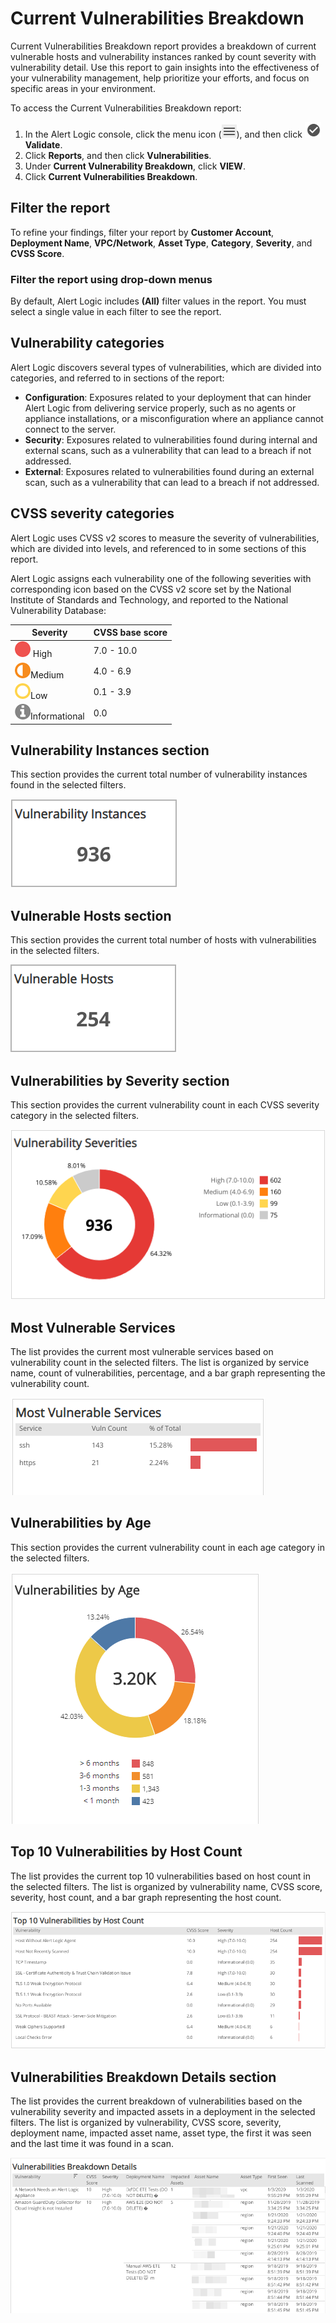 # Current Vulnerabilities Breakdown

Current Vulnerabilities Breakdown report provides a breakdown of current vulnerable hosts and vulnerability instances ranked by count severity with vulnerability detail. Use this report to gain insights into the effectiveness of your vulnerability management, help prioritize your efforts, and focus on specific areas in your environment.

To access the Current Vulnerabilities Breakdown report:

1. In the Alert Logic console, click the menu icon (![](../../../Resources/Images/dashboard/menu-icon.png)), and then click ![](../../../Resources/Images/dashboard/validate-icon.png)**Validate**.
2. Click **Reports**, and then click **Vulnerabilities**.
3. Under **Current Vulnerability Breakdown**, click **VIEW**.
4. Click **Current Vulnerabilities Breakdown**.

## Filter the report

To refine your findings, filter your report by  **Customer Account**, **Deployment Name**, **VPC/Network**, **Asset Type**, **Category**, **Severity**, and **CVSS Score**.

### Filter the report using drop-down menus

By default, Alert Logic includes **(All)** filter values in the report. You must select a single value in each filter to see the report.

## Vulnerability categories

Alert Logic discovers several types of vulnerabilities, which are divided into categories, and referred to in sections of the report:

* **Configuration**: Exposures related to your deployment that can hinder Alert Logic from delivering service properly, such as no agents or appliance installations, or a misconfiguration where an appliance cannot connect to the server.
* **Security**: Exposures related to vulnerabilities found during internal and external scans, such as a vulnerability that can lead to a breach if not addressed.
* **External**: Exposures related to vulnerabilities found during an external scan, such as a vulnerability that can lead to a breach if not addressed.

## CVSS severity categories

Alert Logic uses CVSS v2 scores to measure the severity of vulnerabilities, which are divided into levels, and referenced to in some sections of this report.

Alert Logic assigns each vulnerability one of the following severities with corresponding icon based on the CVSS v2 score set by the National Institute of Standards and Technology, and reported to the National Vulnerability Database:

| Severity | CVSS base score |
|---|---|
| ![](../../../Resources/Images/Icons/threat_critical_icon.png) High | 7.0 - 10.0 |
| ![](../../../Resources/Images/Icons/threat_high_icon.png)Medium | 4.0 - 6.9 |
| ![](../../../Resources/Images/Icons/threat_medium_icon.png)Low | 0.1 - 3.9 |
| ![](../../../Resources/Images/Icons/threat_info_icon.png)Informational | 0.0 |

## Vulnerability Instances section

This section provides the current total number of vulnerability instances found in the selected filters.

![](../../../Resources/Images/Reports/current-vulnerability-breakdown/vulnerablility-instances.png)

## Vulnerable Hosts section 

This section provides the current total number of hosts with vulnerabilities in the selected filters.

![](../../../Resources/Images/Reports/current-vulnerability-breakdown/vulnerable-hosts.png)

## Vulnerabilities by Severity section 

This section provides the current vulnerability count in each CVSS severity category in the selected filters.

![](../../../Resources/Images/Reports/current-vulnerability-breakdown/vulnerablility-severities.png)

## Most Vulnerable Services

The list provides the current most vulnerable services based on vulnerability count in the selected filters. The list is organized by service name, count of vulnerabilities, percentage, and a bar graph representing the vulnerability count.

![](../../../Resources/Images/Reports/current-vulnerability-breakdown/most-vulnerable-services.png)

## Vulnerabilities by Age

This section provides the current vulnerability count in each age category in the selected filters.

![](../../../Resources/Images/Reports/scheduled-reports/enterprise/vulnerabilities-by-age.png)

## Top 10 Vulnerabilities by Host Count  

The list provides the current top 10 vulnerabilities based on host count in the selected filters. The list is organized by vulnerability name, CVSS score, severity, host count, and a bar graph representing the host count.

![](../../../Resources/Images/Reports/current-vulnerability-breakdown/top-10-vulnerablities-by-host-count.png)

## Vulnerabilities Breakdown Details section

The list provides the current breakdown of vulnerabilities based on the vulnerability severity and impacted assets in a deployment in the selected filters. The list is organized by vulnerability, CVSS score, severity, deployment name, impacted asset name, asset type, the first it was seen and the last time it was found in a scan.

![](../../../Resources/Images/Reports/current-vulnerability-breakdown/vulnerablilities-breakdown-details.png)

